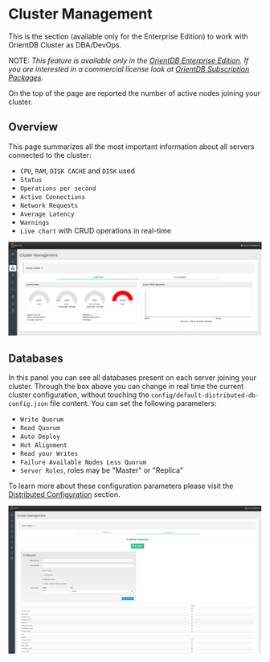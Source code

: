 # Cluster Management
This is the section (available only for the Enterprise Edition) to work with OrientDB Cluster as DBA/DevOps.

NOTE: _This feature is available only in the [OrientDB Enterprise Edition](http://orientdb.com/orientdb-enterprise). If you are interested in a commercial license look at [OrientDB Subscription Packages](http://orientdb.com/support)_.

On the top of the page are reported the number of active nodes joining your cluster.

## Overview
This page summarizes all the most important information about all servers connected to the cluster:
- `CPU`, `RAM`, `DISK CACHE` and `DISK` used
- `Status`
- `Operations per second`
- `Active Connections`
- `Network Requests`
- `Average Latency`
- `Warnings`
- `Live chart` with CRUD operations in real-time

![Overview](images/studio-cluster-management-overview.png)

## Databases
In this panel you can see all databases present on each server joining your cluster.
Through the box above you can change in real time the current cluster configuration, without touching the `config/default-distributed-db-config.json` file content. You can set the following parameters:
- `Write Quorum`
- `Read Quorum`
- `Auto Deploy`
- `Hot Alignment`
- `Read your Writes`
- `Failure Available Nodes Less Quorum`
- `Server Roles`, roles may be "Master" or "Replica"

To learn more about these configuration parameters please visit the [Distributed Configuration](Distributed-Configuration.md) section.

![Databases](images/studio-cluster-management-databases.png)

